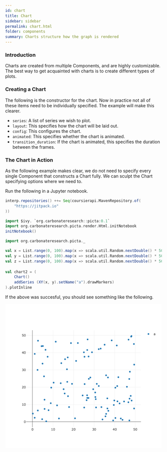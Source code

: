 ```yaml
---
id: chart
title: Chart
sidebar: sidebar
permalink: chart.html
folder: components
summary: Charts structure how the graph is rendered
---
```


### Introduction

Charts are created from multiple Components, and are highly customizable. The best way to get acquainted with charts is to create different types of plots.

### Creating a Chart

The following is the constructor for the chart. Now in practice not all of these items need to be individually specified. The example will make this clearer.

 * ```series```: A list of series we wish to plot.
 * ```layout```: This specifies how the chart will be laid out.
 * ```config```: This configures the chart.
 * ```animated```: This specifies whether the chart is animated.
 * ```transition_duration```: If the chart is animated, this specifies the duration between the frames.



### The Chart in Action

As the following example makes  clear, we do not need to specify every single Component that constructs a Chart fully. We can sculpt the Chart specifying options where we need to.

Run the following in a Jupyter notebook.

```scala
interp.repositories() ++= Seq(coursierapi.MavenRepository.of(
    "https://jitpack.io"
))
```

```scala
import $ivy. `org.carbonateresearch::picta:0.1`
import org.carbonateresearch.picta.render.Html.initNotebook
initNotebook()
```

```scala
import org.carbonateresearch.picta._
```

```scala
val x = List.range(0, 100).map(x => scala.util.Random.nextDouble() * 50)
val y = List.range(0, 100).map(x => scala.util.Random.nextDouble() * 50)
val z = List.range(0, 100).map(x => scala.util.Random.nextDouble() * 50)

val chart2 = (
    Chart()
    addSeries (XY(x, y).setName("a").drawMarkers)
).plotInline
```

If the above was succesful, you should see something like the following.

![chart](images/components/chart/chart.png)